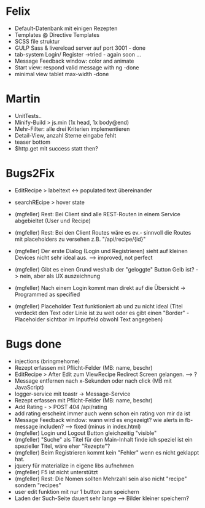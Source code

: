 ﻿# Felix
- Default-Datenbank mit einigen Rezepten
- Templates @ Directive Templates
- SCSS file struktur
- GULP Sass & livereload server auf port 3001  - done
- tab-system Login/ Register ->tried - again soon ...
- Message Feedback window: color and animate
- Start view: respond valid message with ng -done
- minimal view tablet max-width -done

# Martin
- UnitTests..
- Minify-Build > js.min (1x head, 1x body@end)
- Mehr-Filter: alle drei Kriterien implementieren
- Detail-View, anzahl Sterne eingabe fehlt
- teaser bottom
- $http.get mit success statt then?

# Bugs2Fix
- EditRecipe > labeltext <-> populated text übereinander
- searchREcipe > hover state

- (mgfeller) Rest: Bei Client sind alle REST-Routen in einem Service abgebieltet (User und Recipe) 
- (mgfeller) Rest: Bei den Client Routes wäre es ev.- sinnvoll die Routes mit placeholders zu versehen z.B.  "/api/recipe/{id}"
 
- (mgfeller) Der erste Dialog (Login und Registrieren) sieht auf kleinen Devices nicht sehr ideal aus. --> improved, not perfect
- (mgfeller) Gibt es einen Grund weshalb der "geloggte" Button Gelb ist? -> nein, aber als UX auszeichnung
- (mgfeller) Nach einem Login kommt man direkt auf die Übersicht  -> Programmed as specified
- (mgfeller) Placeholder Text funktioniert ab und zu nicht ideal (Titel verdeckt den Text oder Linie ist zu weit oder es gibt einen "Border" - Placeholder sichtbar im Inputfeld obwohl Text angegeben)


# Bugs done
- injections (bringmehome)
- Rezept erfassen mit Pflicht-Felder (MB: name, beschr)
- EditRecipe > After Edit zum ViewRecipe Redirect Screen gelangen. --> ?
- Message entfernen nach x-Sekunden oder nach click             (MB mit JavaScript)
- logger-service mit toastr -> Message-Service
- Rezept erfassen mit Pflicht-Felder (MB: name, beschr)
- Add Rating - > POST 404 /api/rating
- add rating erscheint immer auch wenn schon ein rating von mir da ist
- Message Feedback window: wann wird es engezeigt? wie alerts in fb-message includen? --> fixed (minus in index.html)
- (mgfeller) Login und Logout Button gleichzeitig "visible"  
- (mgfeller) "Suche" als Titel für den Main-Inhalt finde ich speziel ist ein spezieller Titel, wäre eher "Rezepte"? 
- (mgfeller) Beim Registrieren kommt kein "Fehler" wenn es nicht geklappt hat. 
- jquery für materialize in eigene libs aufnehmen
- (mgfeller) F5 ist nicht unterstützt
- (mgfeller) Rest: Die Nomen sollten Mehrzahl sein also nicht "recipe" sondern "recipes" 
- user edit funktion mit nur 1 button zum speichern
- Laden der Such-Seite dauert sehr lange --> Bilder kleiner speichern?

